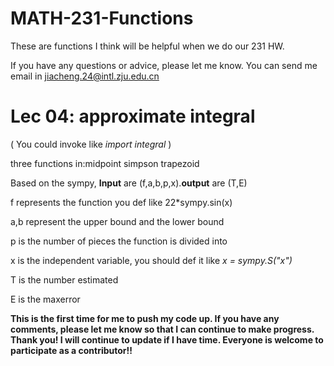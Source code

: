 # MATH-231-Functions
These are functions I think will be helpful when we do our 231 HW.

If you have any questions or advice, please let me know. You can send me email in jiacheng.24@intl.zju.edu.cn

# **Lec 04: approximate integral** 

 ( You could invoke like *import integral* )

three functions in:midpoint simpson trapezoid

Based on the sympy, **Input** are (f,a,b,p,x).**output** are (T,E)

f represents the function you def like 22*sympy.sin(x) 

a,b represent the upper bound and the lower bound

p is the number of pieces the function is divided into

x is the independent variable, you should def it like *x = sympy.S("x")*

T is the number estimated

E is the maxerror

**This is the first time for me to push my code up. If you have any comments, please let me know so that I can continue to make progress. Thank you! I will continue to update if I have time. Everyone is welcome to participate as a contributor!!**
